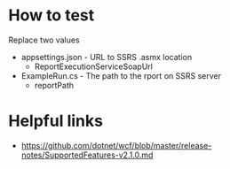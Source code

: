 ﻿# How to test
Replace two values
- appsettings.json - URL to SSRS .asmx location
	- ReportExecutionServiceSoapUrl
- ExampleRun.cs - The path to the rport on SSRS server
	- reportPath

# Helpful links
- https://github.com/dotnet/wcf/blob/master/release-notes/SupportedFeatures-v2.1.0.md